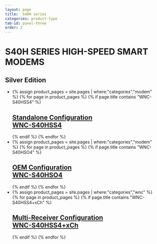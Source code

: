 ```yaml
---
layout: page
title:  S40H series
categories: product-type
tab-id: panel-three
order: 2
---
```


<h1 class='panel-heading'>S40H SERIES HIGH-SPEED SMART MODEMS</h1>
<!-- <h2 class='panel-sub-heading'>High bandwidth applications</h2> -->
<div class='grey-container'>
    <h2 class='edition'>Silver Edition</h2>
    <ul class="edition-container">
        <li class="modem-container">
            {% assign product_pages = site.pages | where:"categories","modem" %}
            {% for page in product_pages %}
            {% if page.title contains "WNC-S40HSS4" %}
            <div class='mod modBlogPost bg-grey'>
                <a href="{{site.baseurl}}{{page.url}}">
                    <img alt="" src="{{site.baseurl}}/{{page.thumbnail}}"/>
                    <div class='content'>
                        <h2>Standalone Configuration <br>WNC-S40HSS4</h2>
                    </div>
                </a>
            </div>
            {% endif %}
            {% endfor %}
        </li>
        <li class="modem-container">
            {% assign product_pages = site.pages | where:"categories","modem" %}
            {% for page in product_pages %}
            {% if page.title contains "WNC-S40HSO4" %}
            <div class='mod modBlogPost bg-grey'>
                <a href="{{site.baseurl}}{{page.url}}">
                    <img alt="" src="{{site.baseurl}}/{{page.thumbnail}}"/>
                    <div class='content'>
                        <h2>OEM Configuration <br>WNC-S40HSO4</h2>
                    </div>
                </a>
            </div>
            {% endif %}
            {% endfor %}
        </li>
        <li class="modem-container">
            {% assign product_pages = site.pages | where:"categories","wnc" %}
            {% for page in product_pages %}
            {% if page.title contains "WNC-S40HSS4+xCh" %}
            <div class='mod modBlogPost bg-grey'>
                <a href="{{site.baseurl}}{{page.url}}">
                    <img alt="" src="{{site.baseurl}}/{{page.thumbnail}}"/>
                    <div class='content'>
                        <h2>Multi-Receiver Configuration <br>WNC-S40HSS4+xCh</h2>
                    </div>
                </a>
            </div>
            {% endif %}
            {% endfor %}
        </li>
    </ul>
</div>